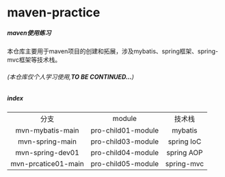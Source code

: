 # maven-practice

##### **maven使用练习**

本仓库主要用于maven项目的创建和拓展，涉及mybatis、spring框架、spring-mvc框架等技术栈。

###### (本仓库仅个人学习使用,**TO BE CONTINUED...**)

##### **index**

<table style="text-align: center">
    <tr>
        <td>分支</td>
        <td>module</td>
        <td>技术栈</td>
    </tr>
        <tr>
        <td>mvn-mybatis-main</td>
        <td>pro-child01-module</td>
        <td>mybatis</td>
    </tr>
    <tr>
        <td>mvn-spring-main</td>
        <td>pro-child03-module</td>
        <td>spring IoC</td>
    </tr>
    <tr>
        <td>mvn-spring-dev01</td>
        <td>pro-child04-module</td>
        <td>spring AOP</td>
    </tr>
        <tr>
        <td>mvn-prcatice01-main</td>
        <td>pro-child05-module</td>
        <td>spring-mvc</td>
    </tr>
</table>
